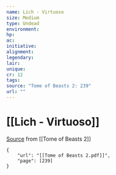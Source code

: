 ```yaml
---
name: Lich - Virtuoso
size: Medium
type: Undead
environment: 
hp: 
ac: 
initiative: 
alignment: 
legendary: 
lair: 
unique: 
cr: 12
tags: 
source: "Tome of Beasts 2: 239"
url: ""
---
```

# [[Lich - Virtuoso]]

[Source](zotero://open-pdf/library/items/9UQIAB6R?page=239) from [[Tome of Beasts 2]]

```pdf
{
	"url": "[[Tome of Beasts 2.pdf]]",
	"page": [239]
}
```

